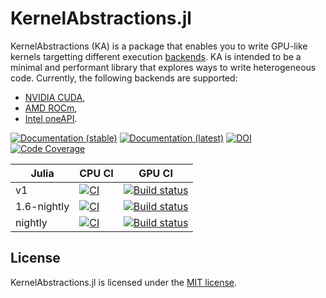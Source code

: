 KernelAbstractions.jl
==============
KernelAbstractions (KA) is
a package that enables you to write GPU-like kernels targetting different
execution [backends](backends.md). KA is intended to be a minimal and
performant library that explores ways to write heterogeneous code.
Currently, the following backends are supported:

* [NVIDIA CUDA](https://github.com/JuliaGPU/CUDA.jl),
* [AMD ROCm](https://github.com/JuliaGPU/AMDGPU.jl),
* [Intel oneAPI](https://github.com/JuliaGPU/oneAPI.jl).

[![Documentation (stable)][docs-stable-img]][docs-stable-url]
[![Documentation (latest)][docs-latest-img]][docs-latest-url]
[![DOI][doi-img]][doi-url]
[![Code Coverage][codecov-img]][codecov-url]

| Julia       | CPU CI                                                             | GPU CI                                                                    |
| ----------- | ------------------------------------------------------------------ | ------------------------------------------------------------------------  |
| v1          | [![CI][ci-img]][ci-url]                                            | [![Build status][buildkite-julia1-img]][buildkite-url]                    |
| 1.6-nightly | [![CI][ci-julia-1-6-nightly-img]][ci-julia-1-6-nightly-url]        | [![Build status][buildkite-julia1.6nightly-img]][buildkite-url]           |
| nightly     | [![CI][ci-julia-nightly-img]][ci-julia-nightly-url]                | [![Build status][buildkite-julianightly-img]][buildkite-url]              |

[docs-stable-img]: https://img.shields.io/badge/docs-stable-blue.svg
[docs-stable-url]: https://juliagpu.github.io/KernelAbstractions.jl/stable
[docs-latest-img]: https://img.shields.io/badge/docs-dev-blue.svg
[docs-latest-url]: https://juliagpu.github.io/KernelAbstractions.jl/dev
[doi-img]: https://zenodo.org/badge/237471203.svg
[doi-url]: https://zenodo.org/badge/latestdoi/237471203
[codecov-img]: https://codecov.io/gh/JuliaGPU/KernelAbstractions.jl/branch/master/graph/badge.svg
[codecov-url]: https://codecov.io/gh/JuliaGPU/KernelAbstractions.jl
[ci-img]: https://github.com/JuliaGPU/KernelAbstractions.jl/workflows/CI/badge.svg
[ci-url]: https://github.com/JuliaGPU/KernelAbstractions.jl/actions?query=workflow%3ACI
[ci-julia-1-6-nightly-img]: https://github.com/JuliaGPU/KernelAbstractions.jl/workflows/CI%20(Julia%201.6-nightly)/badge.svg
[ci-julia-1-6-nightly-url]: https://github.com/JuliaGPU/KernelAbstractions.jl/actions?query=workflow%3A%22CI+%28Julia+1.6-nightly%29%22
[ci-julia-nightly-img]: https://github.com/JuliaGPU/KernelAbstractions.jl/workflows/CI%20(Julia%20nightly)/badge.svg
[ci-julia-nightly-url]: https://github.com/JuliaGPU/KernelAbstractions.jl/actions?query=workflow%3A%22CI+%28Julia+nightly%29%22
[buildkite-julia1-img]: https://badge.buildkite.com/1509baa1122772e8ec377463a6c188753d35b8fcec300a658e.svg?branch=master&step=Julia%20v1
[buildkite-julia1.6nightly-img]: https://badge.buildkite.com/1509baa1122772e8ec377463a6c188753d35b8fcec300a658e.svg?branch=master&step=Julia%201.6-nightly
[buildkite-julianightly-img]: https://badge.buildkite.com/1509baa1122772e8ec377463a6c188753d35b8fcec300a658e.svg?branch=master&step=Julia%20nightly
[buildkite-url]: https://buildkite.com/julialang/kernelabstractions-dot-jl

License
-------

KernelAbstractions.jl is licensed under the [MIT license](LICENSE.md).
